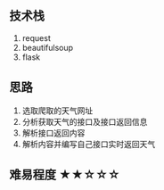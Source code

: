 ## 技术栈
1. request
2. beautifulsoup
3. flask
## 思路
1. 选取爬取的天气网址
2. 分析获取天气的接口及接口返回信息
3. 解析接口返回内容
4. 解析内容并编写自己接口实时返回天气
## 难易程度 ★★☆☆☆
